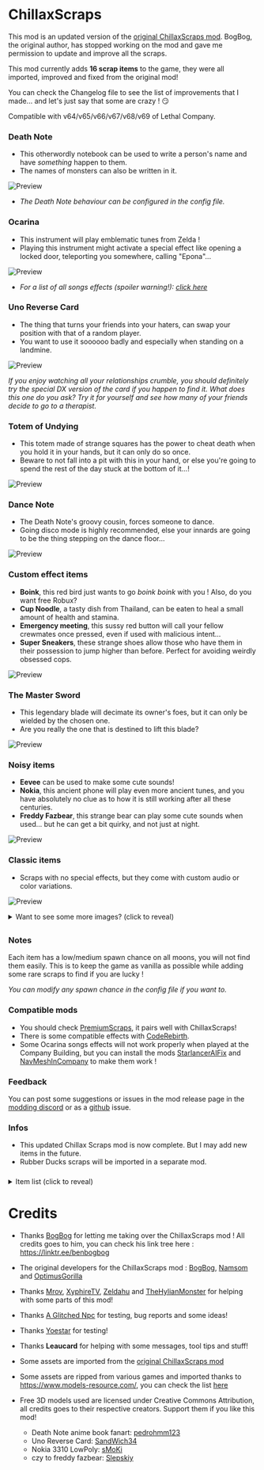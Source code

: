 # ChillaxScraps

This mod is an updated version of the [original ChillaxScraps mod](https://thunderstore.io/c/lethal-company/p/CHILLAX/ChillaxSCRAPS/). BogBog, the original author, has stopped working on the mod and gave me permission to update and improve all the scraps.

This mod currently adds **16 scrap items** to the game, they were all imported, improved and fixed from the original mod!

You can check the Changelog file to see the list of improvements that I made... and let's just say that some are crazy ! 😏

Compatible with v64/v65/v66/v67/v68/v69 of Lethal Company.

### Death Note
- This otherwordly notebook can be used to write a person's name and have *something* happen to them.
- The names of monsters can also be written in it.

![Preview](https://raw.githubusercontent.com/ZigzagAwaka/ChillaxScraps/main/Images/chillaxscraps-deathnote.PNG)

- *The Death Note behaviour can be configured in the config file.*

### Ocarina
- This instrument will play emblematic tunes from Zelda !
- Playing this instrument might activate a special effect like opening a locked door, teleporting you somewhere, calling "Epona"...

![Preview](https://raw.githubusercontent.com/ZigzagAwaka/ChillaxScraps/main/Images/chillaxscraps-ocarina.png)

- *For a list of all songs effects (spoiler warning!): [click here](https://docs.google.com/spreadsheets/d/1SQ838HnpXKaiC1NUTi1dbDs0yOdbif-me_sHjmWocwY/edit?usp=sharing)*

### Uno Reverse Card
- The thing that turns your friends into your haters, can swap your position with that of a random player.
- You want to use it soooooo badly and especially when standing on a landmine.

![Preview](https://raw.githubusercontent.com/ZigzagAwaka/ChillaxScraps/main/Images/chillaxscraps-uno.PNG)

*If you enjoy watching all your relationships crumble, you should definitely try the special DX version of the card if you happen to find it. What does this one do you ask? Try it for yourself and see how many of your friends decide to go to a therapist.*

### Totem of Undying
- This totem made of strange squares has the power to cheat death when you hold it in your hands, but it can only do so once.
- Beware to not fall into a pit with this in your hand, or else you're going to spend the rest of the day stuck at the bottom of it...!

![Preview](https://raw.githubusercontent.com/ZigzagAwaka/ChillaxScraps/main/Images/chillaxscraps-totem.PNG)

### Dance Note
- The Death Note's groovy cousin, forces someone to dance.
- Going disco mode is highly recommended, else your innards are going to be the thing stepping on the dance floor...

![Preview](https://raw.githubusercontent.com/ZigzagAwaka/ChillaxScraps/main/Images/chillaxscraps-dancenote.png)

### Custom effect items
- **Boink**, this red bird just wants to go *boink boink* with you ! Also, do you want free Robux?
- **Cup Noodle**, a tasty dish from Thailand, can be eaten to heal a small amount of health and stamina.
- **Emergency meeting**, this sussy red button will call your fellow crewmates once pressed, even if used with malicious intent...
- **Super Sneakers**, these strange shoes allow those who have them in their possession to jump higher than before. Perfect for avoiding weirdly obsessed cops.

![Preview](https://raw.githubusercontent.com/ZigzagAwaka/ChillaxScraps/main/Images/chillaxscraps-effects.PNG)

### The Master Sword
- This legendary blade will decimate its owner's foes, but it can only be wielded by the chosen one.
- Are you really the one that is destined to lift this blade?

![Preview](https://raw.githubusercontent.com/ZigzagAwaka/ChillaxScraps/main/Images/chillaxscraps-mastersword.PNG)

### Noisy items
- **Eevee** can be used to make some cute sounds!
- **Nokia**, this ancient phone will play even more ancient tunes, and you have absolutely no clue as to how it is still working after all these centuries.
- **Freddy Fazbear**, this strange bear can play some cute sounds when used... but he can get a bit quirky, and not just at night.

![Preview](https://raw.githubusercontent.com/ZigzagAwaka/ChillaxScraps/main/Images/chillaxscraps-noisy.PNG)

### Classic items
- Scraps with no special effects, but they come with custom audio or color variations.

![Preview](https://raw.githubusercontent.com/ZigzagAwaka/ChillaxScraps/main/Images/chillaxscraps-preview1.PNG)

<details><summary>Want to see some more images? (click to reveal)</summary>

![Preview](https://raw.githubusercontent.com/ZigzagAwaka/ChillaxScraps/main/Images/chillaxscraps-variant.PNG)

</details>

##

### Notes
Each item has a low/medium spawn chance on all moons, you will not find them easily. This is to keep the game as vanilla as possible while adding some rare scraps to find if you are lucky !

*You can modify any spawn chance in the config file if you want to.*

### Compatible mods

- You should check [PremiumScraps](https://thunderstore.io/c/lethal-company/p/Zigzag/PremiumScraps/), it pairs well with ChillaxScraps!
- There is some compatible effects with [CodeRebirth](https://thunderstore.io/c/lethal-company/p/XuXiaolan/CodeRebirth/).
- Some Ocarina songs effects will not work properly when played at the Company Building, but you can install the mods [StarlancerAIFix](https://thunderstore.io/c/lethal-company/p/AudioKnight/StarlancerAIFix/) and [NavMeshInCompany](https://thunderstore.io/c/lethal-company/p/Kittenji/NavMeshInCompany/) to make them work !

### Feedback
You can post some suggestions or issues in the mod release page in the [modding discord](https://discord.gg/XeyYqRdRGC) or as a [github](https://github.com/ZigzagAwaka/ChillaxScraps) issue.

### Infos
- This updated Chillax Scraps mod is now complete. But I may add new items in the future.
- Rubber Ducks scraps will be imported in a separate mod.

###

<details><summary>Item list (click to reveal)</summary>

- Death Note
- Boink
- Eevee
- Cup Noodle
- Moai Statue
- Uno Reverse Card
- Froggy Chair
- Emergency meeting
- Super Sneakers
- The Master Sword
- Ocarina
- Totem of Undying
- Dance Note
- Nokia
- Freddy Fazbear
- Uno Reverse Card DX

</details>

##

# Credits

- Thanks [BogBog](https://twitter.com/benbogbog) for letting me taking over the ChillaxScraps mod ! All credits goes to him, you can check his link tree here : https://linktr.ee/benbogbog

- The original developers for the ChillaxScraps mod : [BogBog](https://twitter.com/benbogbog), [Namsom](https://twitter.com/NamsomXD) and [OptimusGorilla](https://twitter.com/DanielSuPery)

- Thanks [Mrov](https://thunderstore.io/c/lethal-company/p/mrov/), [XyphireTV](https://www.twitch.tv/xyphiretv), [Zeldahu](https://thunderstore.io/c/lethal-company/p/Zeldahu/) and [TheHylianMonster](https://www.instagram.com/lucas_tripier/) for helping with some parts of this mod!

- Thanks [A Glitched Npc](https://www.twitch.tv/a_glitched_npc) for testing, bug reports and some ideas!

- Thanks [Yoestar](https://www.instagram.com/yo_estar/) for testing!

- Thanks **Leaucard** for helping with some messages, tool tips and stuff!

- Some assets are imported from the [original ChillaxScraps mod](https://thunderstore.io/c/lethal-company/p/CHILLAX/ChillaxSCRAPS/)

- Some assets are ripped from various games and imported thanks to https://www.models-resource.com/, you can check the list [here](https://github.com/ZigzagAwaka/ChillaxScraps/blob/main/models-resource-credits.txt)

- Free 3D models used are licensed under Creative Commons Attribution, all credits goes to their respective creators. Support them if you like this mod!

    - Death Note anime book fanart: [pedrohmm123](https://sketchfab.com/3d-models/death-note-anime-book-fanart-970248251f124cddbfc2b4999c43b713)
    - Uno Reverse Card: [SandWich34](https://sketchfab.com/3d-models/uno-reverse-card-e15ee883deb14fbe8a476cce325c2983)
    - Nokia 3310 LowPoly: [sMoKi](https://sketchfab.com/3d-models/nokia-3310-lowpoly-bed87049026640a59f3f8b5844614253)
    - czy to freddy fazbear: [Slepskiy](https://sketchfab.com/3d-models/czy-to-freddy-fazbear-831f3531aef44c24817b58effff570f3)
